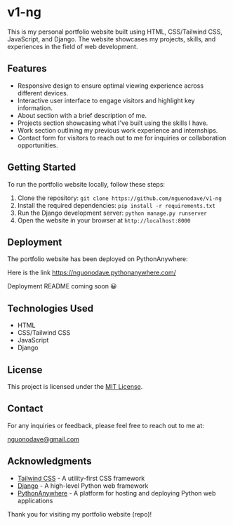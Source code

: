 # v1-ng

This is my personal portfolio website built using HTML, CSS/Tailwind CSS, JavaScript, and Django. The website showcases my projects, skills, and experiences in the field of web development.

## Features

- Responsive design to ensure optimal viewing experience across different devices.
- Interactive user interface to engage visitors and highlight key information.
- About section with a brief description of me.
- Projects section showcasing what I've built using the skills I have.
- Work section outlining my previous work experience and internships.
- Contact form for visitors to reach out to me for inquiries or collaboration opportunities.

## Getting Started

To run the portfolio website locally, follow these steps:

1. Clone the repository: `git clone https://github.com/nguonodave/v1-ng`
2. Install the required dependencies: `pip install -r requirements.txt`
3. Run the Django development server: `python manage.py runserver`
4. Open the website in your browser at `http://localhost:8000`

## Deployment

The portfolio website has been deployed on PythonAnywhere:

Here is the link https://nguonodave.pythonanywhere.com/

Deployment README coming soon 😀

## Technologies Used

- HTML
- CSS/Tailwind CSS
- JavaScript
- Django

## License

This project is licensed under the [MIT License](LICENSE).

## Contact

For any inquiries or feedback, please feel free to reach out to me at:

nguonodave@gmail.com

## Acknowledgments

- [Tailwind CSS](https://tailwindcss.com) - A utility-first CSS framework
- [Django](https://www.djangoproject.com) - A high-level Python web framework
- [PythonAnywhere](https://www.pythonanywhere.com) - A platform for hosting and deploying Python web applications

Thank you for visiting my portfolio website (repo)!
